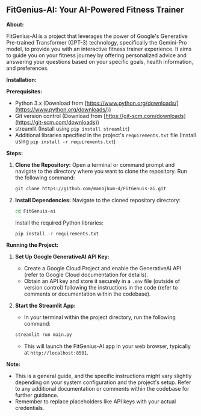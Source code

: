 ## FitGenius-AI: Your AI-Powered Fitness Trainer

**About:**

FitGenius-AI is a project that leverages the power of Google's Generative Pre-trained Transformer (GPT-3) technology, specifically the Gemini-Pro model, to provide you with an interactive fitness trainer experience. It aims to guide you on your fitness journey by offering personalized advice and answering your questions based on your specific goals, health information, and preferences.

**Installation:**

**Prerequisites:**

- Python 3.x (Download from [https://www.python.org/downloads/](https://www.python.org/downloads/))
- Git version control (Download from [https://git-scm.com/downloads](https://git-scm.com/downloads))
- streamlit (Install using `pip install streamlit`)
- Additional libraries specified in the project's `requirements.txt` file (Install using `pip install -r requirements.txt`)

**Steps:**

1. **Clone the Repository:**
   Open a terminal or command prompt and navigate to the directory where you want to clone the repository.
   Run the following command:

   ```bash
   git clone https://github.com/manojkum-d/FitGenuis-ai.git
   ```

2. **Install Dependencies:**
   Navigate to the cloned repository directory:

   ```bash
   cd FitGenuis-ai
   ```

   Install the required Python libraries:

   ```bash
   pip install -r requirements.txt
   ```

**Running the Project:**

1. **Set Up Google GenerativeAI API Key:**
   - Create a Google Cloud Project and enable the GenerativeAI API (refer to Google Cloud documentation for details).
   - Obtain an API key and store it securely in a `.env` file (outside of version control) following the instructions in the code (refer to comments or documentation within the codebase).

2. **Start the Streamlit App:**
   - In your terminal within the project directory, run the following command:

   ```bash
   streamlit run main.py
   ```

   - This will launch the FitGenius-AI app in your web browser, typically at `http://localhost:8501`.

**Note:**

- This is a general guide, and the specific instructions might vary slightly depending on your system configuration and the project's setup. Refer to any additional documentation or comments within the codebase for further guidance.
- Remember to replace placeholders like API keys with your actual credentials.
